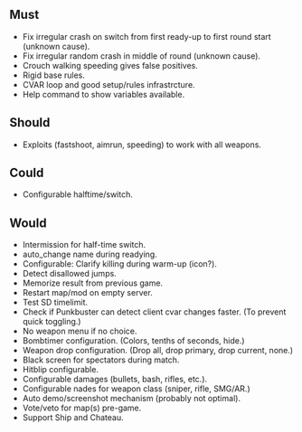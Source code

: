 ## Must

- Fix irregular crash on switch from first ready-up to first round start (unknown cause).
- Fix irregular random crash in middle of round (unknown cause).
- Crouch walking speeding gives false positives.
- Rigid base rules.
- CVAR loop and good setup/rules infrastrcture.
- Help command to show variables available.

## Should

- Exploits (fastshoot, aimrun, speeding) to work with all weapons.

## Could

- Configurable halftime/switch.

## Would

- Intermission for half-time switch.
- auto_change name during readying.
- Configurable: Clarify killing during warm-up (icon?).
- Detect disallowed jumps.
- Memorize result from previous game.
- Restart map/mod on empty server.
- Test SD timelimit.
- Check if Punkbuster can detect client cvar changes faster. (To prevent quick toggling.)
- No weapon menu if no choice.
- Bombtimer configuration. (Colors, tenths of seconds, hide.)
- Weapon drop configuration. (Drop all, drop primary, drop current, none.)
- Black screen for spectators during match.
- Hitblip configurable.
- Configurable damages (bullets, bash, rifles, etc.).
- Configurable nades for weapon class (sniper, rifle, SMG/AR.)
- Auto demo/screenshot mechanism (probably not optimal).
- Vote/veto for map(s) pre-game.
- Support Ship and Chateau.
